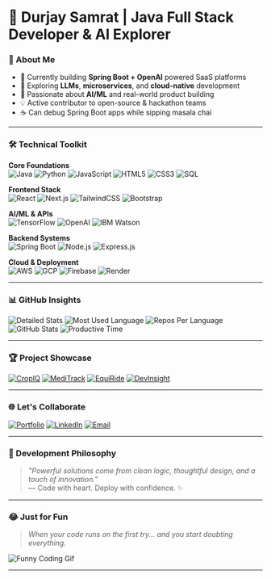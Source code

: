 # 🚀 Durjay Samrat | Java Full Stack Developer & AI Explorer

### 🌟 About Me

- 🔭 Currently building **Spring Boot + OpenAI** powered SaaS platforms  
- 🌱 Exploring **LLMs**, **microservices**, and **cloud-native** development  
- 🧠 Passionate about **AI/ML** and real-world product building  
- 💡 Active contributor to open-source & hackathon teams  
- ☕ Can debug Spring Boot apps while sipping masala chai  

---

### 🛠️ Technical Toolkit

**Core Foundations**  
![Java](https://img.shields.io/badge/Java-%23ED8B00.svg?style=for-the-badge&logo=java&logoColor=white)
![Python](https://img.shields.io/badge/Python-%233776AB.svg?style=for-the-badge&logo=python&logoColor=white)
![JavaScript](https://img.shields.io/badge/javascript-%23323330.svg?style=for-the-badge&logo=javascript&logoColor=%23F7DF1E)
![HTML5](https://img.shields.io/badge/html5-%23E34F26.svg?style=for-the-badge&logo=html5&logoColor=white)
![CSS3](https://img.shields.io/badge/css3-%231572B6.svg?style=for-the-badge&logo=css3&logoColor=white)
![SQL](https://img.shields.io/badge/MySQL-%234479A1.svg?style=for-the-badge&logo=mysql&logoColor=white)

**Frontend Stack**  
![React](https://img.shields.io/badge/react-%2320232a.svg?style=for-the-badge&logo=react&logoColor=%2361DAFB)
![Next.js](https://img.shields.io/badge/Next-black?style=for-the-badge&logo=next.js&logoColor=white)
![TailwindCSS](https://img.shields.io/badge/tailwindcss-%2338B2AC.svg?style=for-the-badge&logo=tailwind-css&logoColor=white)
![Bootstrap](https://img.shields.io/badge/Bootstrap-%237952B3.svg?style=for-the-badge&logo=bootstrap&logoColor=white)

**AI/ML & APIs**  
![TensorFlow](https://img.shields.io/badge/TensorFlow-%23FF6F00.svg?style=for-the-badge&logo=tensorflow&logoColor=white)
![OpenAI](https://img.shields.io/badge/OpenAI-%23414444.svg?style=for-the-badge&logo=openai&logoColor=white)
![IBM Watson](https://img.shields.io/badge/IBM%20Watson-052FAD.svg?style=for-the-badge&logo=ibm&logoColor=white)

**Backend Systems**  
![Spring Boot](https://img.shields.io/badge/Spring_Boot-%236DB33F.svg?style=for-the-badge&logo=spring-boot&logoColor=white)
![Node.js](https://img.shields.io/badge/node.js-6DA55F.svg?style=for-the-badge&logo=node.js&logoColor=white)
![Express.js](https://img.shields.io/badge/express.js-%23404d59.svg?style=for-the-badge&logo=express&logoColor=%2361DAFB)

**Cloud & Deployment**  
![AWS](https://img.shields.io/badge/AWS-%23232F3E.svg?style=for-the-badge&logo=amazon-aws&logoColor=white)
![GCP](https://img.shields.io/badge/Google%20Cloud-%234285F4.svg?style=for-the-badge&logo=google-cloud&logoColor=white)
![Firebase](https://img.shields.io/badge/Firebase-%23FFCA28.svg?style=for-the-badge&logo=firebase&logoColor=black)
![Render](https://img.shields.io/badge/Render-%2346E3B7.svg?style=for-the-badge&logo=render&logoColor=white)

---

### 📊 GitHub Insights

![Detailed Stats](https://github-profile-summary-cards.vercel.app/api/cards/profile-details?username=durjaysamrat&theme=github_dark)
![Most Used Language](https://github-profile-summary-cards.vercel.app/api/cards/most-commit-language?username=durjaysamrat&theme=github_dark)
![Repos Per Language](https://github-profile-summary-cards.vercel.app/api/cards/repos-per-language?username=durjaysamrat&theme=github_dark)
![GitHub Stats](https://github-profile-summary-cards.vercel.app/api/cards/stats?username=durjaysamrat&theme=github_dark)
![Productive Time](https://github-profile-summary-cards.vercel.app/api/cards/productive-time?username=durjaysamrat&theme=github_dark&utcOffset=5.5)

---

### 🏆 Project Showcase

[![CropIQ](https://github-readme-stats.vercel.app/api/pin/?username=durjaysamrat&repo=CropIQ&theme=github_dark)](https://github.com/durjaysamrat/CropIQ)
[![MediTrack](https://github-readme-stats.vercel.app/api/pin/?username=durjaysamrat&repo=MediTrack&theme=github_dark)](https://github.com/durjaysamrat/MediTrack)
[![EquiRide](https://github-readme-stats.vercel.app/api/pin/?username=durjaysamrat&repo=EquiRide&theme=github_dark)](https://github.com/durjaysamrat/EquiRide)
[![DevInsight](https://github-readme-stats.vercel.app/api/pin/?username=durjaysamrat&repo=DevInsight&theme=github_dark)](https://github.com/durjaysamrat/DevInsight)

---

### 🌐 Let's Collaborate

[![Portfolio](https://img.shields.io/badge/Portfolio-%23121011.svg?style=for-the-badge&logo=firefox&logoColor=white)](https://durjaysamrat.vercel.app)
[![LinkedIn](https://img.shields.io/badge/linkedin-%230077B5.svg?style=for-the-badge&logo=linkedin&logoColor=white)](https://linkedin.com/in/durjaysamrat)
[![Email](https://img.shields.io/badge/Email-D14836?style=for-the-badge&logo=gmail&logoColor=white)](mailto:durjaysamratn36@gmail.com)

---

### 💭 Development Philosophy

> _"Powerful solutions come from clean logic, thoughtful design, and a touch of innovation."_  
> — Code with heart. Deploy with confidence. ✨

---

### 😂 Just for Fun

> _When your code runs on the first try... and you start doubting everything._  

![Funny Coding Gif](https://i.imgur.com/KgCG2ZF.gif)

---
